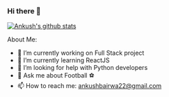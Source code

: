 ### Hi there 👋


[![Ankush's github stats](https://github-readme-stats.vercel.app/api?username=Ankush22Bairwa)](https://github.com/anuraghazra/github-readme-stats)

About Me:

- 🔭 I’m currently working on Full Stack project
- 🌱 I’m currently learning ReactJS
- 🤔 I’m looking for help with Python developers
- 💬 Ask me about Football ⚽
- 📫 How to reach me: ankushbairwa22@gmail.com


